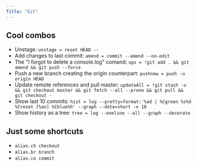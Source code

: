```yaml
---
Title: "Git"
---
```


## Cool combos

- Unstage: `unstage = reset HEAD --`
- Add changes to last commit: `amend = commit --amend --no-edit`
- The "I forgot to delete a console.log" comand: `ups = !git add . && git amend && git push --force`
- Push a new branch creating the origin counterpart: `pushnew = push -u origin HEAD`
- Update remote references and pull master: `updateAll = !git stash -u && git checkout master && git fetch --all --prune && git pull && git checkout -`
- Show last 10 commits: `hist = log --pretty=format:'%ad | %Cgreen %s%d %Creset [%an] %Cblue%h' --graph --date=short -n 10`
- Show history as a tree: `tree = log --oneline --all --graph --decorate`

## Just some shortcuts

- `alias.ch checkout`
- `alias.br branch`
- `alias.co commit`

